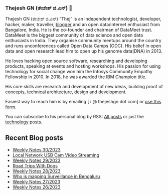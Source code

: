 ### Thejesh GN (ತೇಜೇಶ್ ಜಿ.ಎನ್) 👋

Thejesh GN (ತೇಜೇಶ್ ಜಿ.ಎನ್) “Thej” is an independent technologist, developer, hacker, maker, traveller, [blogger](https://thejeshgn.com/) and an open data/internet enthusiast from Bangalore, India. He is the co-founder and chairman of DataMeet trust. DataMeet is the biggest community of data science and open data enthusiasts in India. They organise community meetups around the country and runs unconferences called Open Data Camps (ODC). His belief in open data and open research lead him to open up his genome data(DNA) in 2013.

He loves hacking open source software, researching and developing products, speaking at events and hosting workshops. His passion for using technology for social change won him the Infosys Community Empathy Fellowship in 2010. In 2018, he was awarded the IBM Champion title.

His core skills are research and development of new ideas, building proof of concepts, technical architecture, design and development.

Easiest way to reach him is by emailing [ i @ thejeshgn dot com] or [use this form](https://thejeshgn.com/contact/).

You can subscribe to his personal blog by RSS: [All posts](https://feeds.thejeshgn.com/thejeshgn) or just the [technology](https://feeds.thejeshgn.com/technology) posts.

## Recent Blog posts
<!-- BLOG-POST-LIST:START -->
- [Weekly Notes 30/2023](https://thejeshgn.com/2023/07/28/weekly-notes-30-2023/)
- [Local Network USB Cam Video Streaming](https://thejeshgn.com/2023/07/27/local-network-usb-cam-video-streaming/)
- [Weekly Notes 29/2023](https://thejeshgn.com/2023/07/21/weekly-notes-29-2023/)
- [Road Trips With Dogs](https://thejeshgn.com/2023/07/19/road-trips-with-dogs/)
- [Weekly Notes 28/2023](https://thejeshgn.com/2023/07/14/weekly-notes-28-2023/)
- [Who is mapping Surveillance in Bengaluru](https://thejeshgn.com/2023/07/10/who-is-mapping-surveillance-in-bengaluru/)
- [Weekly Notes 27/2023](https://thejeshgn.com/2023/07/07/weekly-notes-27-2023/)
- [Weekly Notes 26/2023](https://thejeshgn.com/2023/06/30/weekly-notes-26-2023/)
<!-- BLOG-POST-LIST:END -->
